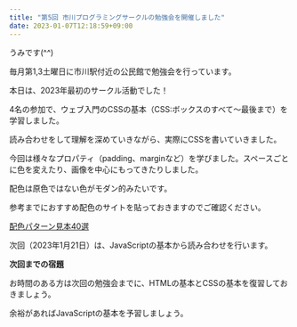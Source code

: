 ```yaml
---
title: "第5回 市川プログラミングサークルの勉強会を開催しました"
date: 2023-01-07T12:18:59+09:00
---
```


<p>うみです(^^)</p>
<p>毎月第1,3土曜日に市川駅付近の公民館で勉強会を行っています。</p>
<p>本日は、2023年最初のサークル活動でした！</p>
<p>4名の参加で、ウェブ入門のCSSの基本（CSS:ボックスのすべて〜最後まで）を学習しました。</p>
<p>読み合わせをして理解を深めていきながら、実際にCSSを書いていきました。</p>
<p>今回は様々なプロパティ（padding、marginなど）を学びました。スペースごとに色を変えたり、画像を中心にもってきたりしました。</p>
<a href="[https://libecity.com/user_profile/ouf8qunEv4VBcLXu1vJjBTbPf7N2](https://ichikawa-programming-circle.github.io/rensyu/umi/)"></a>
<p>配色は原色ではない色がモダン的みたいです。</p>
<p>参考までにおすすめ配色のサイトを貼っておきますのでご確認ください。</p>
<a href="[https://libecity.com/user_profile/ouf8qunEv4VBcLXu1vJjBTbPf7N2](https://saruwakakun.com/design/gallery/palette)">配色パターン見本40選</a>
<p>次回（2023年1月21日）は、JavaScriptの基本から読み合わせを行います。</p>

<p><strong>次回までの宿題</strong></p>
<p>お時間のある方は次回の勉強会までに、HTMLの基本とCSSの基本を復習しておきましょう。</p>
<p>余裕があればJavaScriptの基本を予習しましょう。</p>
